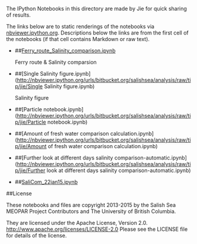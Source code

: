 The IPython Notebooks in this directory are made by Jie for
quick sharing of results.

The links below are to static renderings of the notebooks via
[nbviewer.ipython.org](http://nbviewer.ipython.org/).
Descriptions below the links are from the first cell of the notebooks
(if that cell contains Markdown or raw text).

* ##[Ferry_route_Salinity_comparison.ipynb](http://nbviewer.ipython.org/urls/bitbucket.org/salishsea/analysis/raw/tip/jie/Ferry_route_Salinity_comparison.ipynb)  
    
    Ferry route & Salinity comparsion  

* ##[Single Salinity figure.ipynb](http://nbviewer.ipython.org/urls/bitbucket.org/salishsea/analysis/raw/tip/jie/Single Salinity figure.ipynb)  
    
    Salinity figure  

* ##[Particle notebook.ipynb](http://nbviewer.ipython.org/urls/bitbucket.org/salishsea/analysis/raw/tip/jie/Particle notebook.ipynb)  
    
* ##[Amount of fresh water comparison calculation.ipynb](http://nbviewer.ipython.org/urls/bitbucket.org/salishsea/analysis/raw/tip/jie/Amount of fresh water comparison calculation.ipynb)  
    
* ##[Further look at different days salinity comparison-automatic.ipynb](http://nbviewer.ipython.org/urls/bitbucket.org/salishsea/analysis/raw/tip/jie/Further look at different days salinity comparison-automatic.ipynb)  
    
* ##[SaliCom_22jan15.ipynb](http://nbviewer.ipython.org/urls/bitbucket.org/salishsea/analysis/raw/tip/jie/SaliCom_22jan15.ipynb)  
    

##License

These notebooks and files are copyright 2013-2015
by the Salish Sea MEOPAR Project Contributors
and The University of British Columbia.

They are licensed under the Apache License, Version 2.0.
http://www.apache.org/licenses/LICENSE-2.0
Please see the LICENSE file for details of the license.
